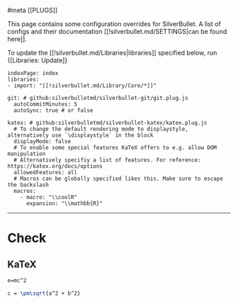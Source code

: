 #meta [[PLUGS]]

This page contains some configuration overrides for SilverBullet. A list of configs and their documentation [[!silverbullet.md/SETTINGS|can be found here]].

To update the [[!silverbullet.md/Libraries|libraries]] specified below, run {[Libraries: Update]}

```space-config
indexPage: index
libraries:
- import: "[[!silverbullet.md/Library/Core/*]]"

git: # github:silverbulletmd/silverbullet-git/git.plug.js
  autoCommitMinutes: 5
  autoSync: true # or false

katex: # github:silverbulletmd/silverbullet-katex/katex.plug.js
  # To change the default rendering mode to displaystyle, alternatively use `\displaystyle` in the block
  displayMode: false
  # To enable some special features KaTeX offers to e.g. allow DOM manipulation
  # Alternatively specifiy a list of features. For reference: https://katex.org/docs/options
  allowedFeatures: all
  # Macros can be globally specified likes this. Make sure to escape the backslash
  macros:
    - macro: "\\coolR"
      expansion: "\\mathbb{R}"
```

---
# Check
## KaTeX

```latex
e=mc^2
```
```latex  
c = \pm\sqrt{a^2 + b^2}  
```

